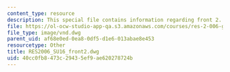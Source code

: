 ```yaml
---
content_type: resource
description: This special file contains information regarding front 2.
file: https://ol-ocw-studio-app-qa.s3.amazonaws.com/courses/res-2-006-girls-who-build-cameras-summer-2016/40cc0fb8473c29435ef9ae620278724b_RES2006_SU16_front2.dwg
file_type: image/vnd.dwg
parent_uid: af68e0ed-0ea8-0df5-d1e6-013abae8e453
resourcetype: Other
title: RES2006_SU16_front2.dwg
uid: 40cc0fb8-473c-2943-5ef9-ae620278724b
---
```

